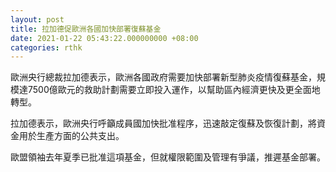 ```yaml
---
layout: post
title: 拉加德促歐洲各國加快部署復蘇基金
date: 2021-01-22 05:43:22.000000000 +08:00
categories: rthk
---
```


歐洲央行總裁拉加德表示，歐洲各國政府需要加快部署新型肺炎疫情復蘇基金，規模達7500億歐元的救助計劃需要立即投入運作，以幫助區內經濟更快及更全面地轉型。

拉加德表示，歐洲央行呼籲成員國加快批准程序，迅速敲定復蘇及恢復計劃，將資金用於生產方面的公共支出。

歐盟領袖去年夏季已批准這項基金，但就權限範圍及管理有爭議，推遲基金部署。

